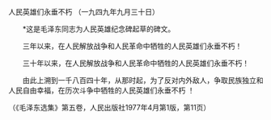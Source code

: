 人民英雄们永垂不朽 
（一九四九年九月三十日）

　　*这是毛泽东同志为人民英雄纪念碑起草的碑文。 

　　三年以来，在人民解放战争和人民革命中牺牲的人民英雄们永垂不朽！ 

　　三十年以来，在人民解放战争和人民革命中牺牲的人民英雄们永垂不朽！ 

　　由此上溯到一千八百四十年，从那时起，为了反对内外敌人，争取民族独立和人民自由幸福，在历次斗争中牺牲的人民英雄们永垂不朽 ！ 

（《毛泽东选集》第五卷，人民出版社1977年4月第1版，第11页） 


 

　　 


